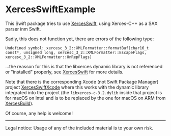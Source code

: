 # XercesSwiftExample

This Swift package tries to use [XercesSwift](https://github.com/stefanspringer1/XercesSwift), using Xerces-C++ as a SAX parser inm Swift.

Sadly, this does not function yet, there are errors of the following type:

```text
Undefined symbol: xercesc_3_2::XMLFormatter::formatBuf(char16_t const*, unsigned long, xercesc_3_2::XMLFormatter::EscapeFlags, xercesc_3_2::XMLFormatter::UnRepFlags)
```

...the reasson for this is that the libxerces dynamic library is not referenced or "installed" properly, see [XercesSwift](https://github.com/stefanspringer1/XercesSwift) for more details.

Note that there is the corresponding Xcode (not Swift Package Manager) project [XercesSwiftXcode](https://github.com/stefanspringer1/XercesSwiftXcode) where this works with the dynamic library integrated into the project (the `libxerces-c-3.2.dylib` inside that project is for macOS on Intel and is to be replaced by the one for macOS on ARM from [XercesBuild](https://github.com/stefanspringer1/XercesBuild)).

Of course, any help is welcome!

---

Legal notice: Usage of any of the included material is to your own risk.